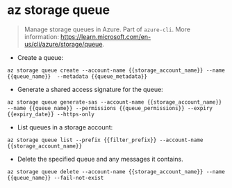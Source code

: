 # az storage queue

> Manage storage queues in Azure.
> Part of `azure-cli`.
> More information: <https://learn.microsoft.com/en-us/cli/azure/storage/queue>.

- Create a queue:

`az storage queue create --account-name {{storage_account_name}} --name {{queue_name}}  --metadata {{queue_metadata}}`

- Generate a shared access signature for the queue:

`az storage queue generate-sas --account-name {{storage_account_name}} --name {{queue_name}} --permissions {{queue_permissions}} --expiry {{expiry_date}} --https-only`

- List queues in a storage account:

`az storage queue list --prefix {{filter_prefix}} --account-name {{storage_account_name}}`

- Delete the specified queue and any messages it contains.

`az storage queue delete --account-name {{storage_account_name}} --name {{queue_name}} --fail-not-exist`
